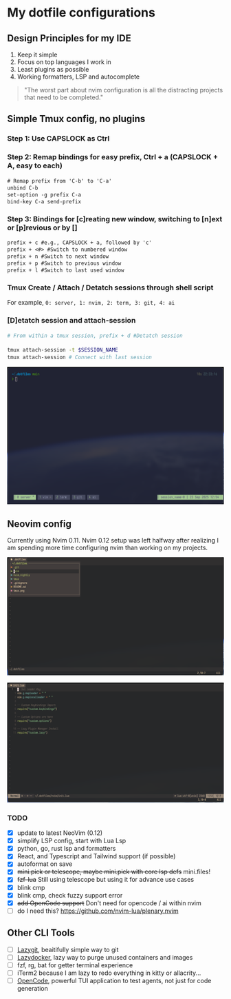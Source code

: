 # My dotfile configurations

## Design Principles for my IDE

1. Keep it simple
2. Focus on top languages I work in
3. Least plugins as possible
4. Working formatters, LSP and autocomplete

> "The worst part about nvim configuration is all the distracting projects that need to be completed."

## Simple Tmux config, no plugins

### Step 1: Use CAPSLOCK as Ctrl

### Step 2: Remap bindings for easy prefix, Ctrl + a (CAPSLOCK + A, easy to each)

```
# Remap prefix from 'C-b' to 'C-a'
unbind C-b
set-option -g prefix C-a
bind-key C-a send-prefix
```

### Step 3: Bindings for [c]reating new window, switching to [n]ext or [p]revious or by [<number>]

```
prefix + c #e.g., CAPSLOCK + a, followed by 'c'
prefix + <#> #Switch to numbered window
prefix + n #Switch to next window
prefix + p #Switch to previous window
prefix + l #Switch to last used window
```

### Tmux Create / Attach / Detatch sessions through shell script

For example, `0: server, 1: nvim, 2: term, 3: git, 4: ai`

### [D]etatch session and attach-session

```bash
# From within a tmux session, prefix + d #Detatch session

tmux attach-session -t $SESSION_NAME
tmux attach-session # Connect with last session
```

![Simple tmux setup](tmux.png)

## Neovim config

Currently using Nvim 0.11. Nvim 0.12 setup was left halfway after realizing I am spending more time configuring nvim than working on my projects.

![Neovim Start Screen with mini.files](nvim_start.png)

![Neovim statusbar and tabs](nvim_file.png)

### TODO

- [x] update to latest NeoVim (0.12)
- [x] simplify LSP config, start with Lua Lsp
- [x] python, go, rust lsp and formatters
- [x] React, and Typescript and Tailwind support (if possible)
- [x] autoformat on save
- [x] ~~mini.pick or telescope, maybe mini.pick with core lsp defs~~ mini.files!
- [x] ~~fzf-lua~~ Still using telescope but using it for advance use cases
- [x] blink cmp
- [x] blink cmp, check fuzzy support error
- [x] ~~add OpenCode support~~ Don't need for opencode / ai within nvim
- [ ] do I need this? https://github.com/nvim-lua/plenary.nvim

## Other CLI Tools

- [ ] [Lazygit](https://github.com/jesseduffield/lazygit), beaitifully simple way to git
- [ ] [Lazydocker](https://github.com/jesseduffield/lazydocker), lazy way to purge unused containers and images
- [ ] fzf, rg, bat for getter terminal experience
- [ ] iTerm2 because I am lazy to redo everything in kitty or allacrity...
- [ ] [OpenCode](https://opencode.ai/), powerful TUI application to test agents, not just for code generation

